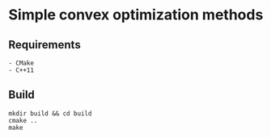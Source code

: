 # Simple convex optimization methods

## Requirements

	- CMake
	- C++11

## Build
	
	mkdir build && cd build
	cmake ..
	make

